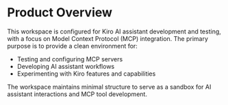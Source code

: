 # Product Overview

This workspace is configured for Kiro AI assistant development and testing, with a focus on Model Context Protocol (MCP) integration. The primary purpose is to provide a clean environment for:

- Testing and configuring MCP servers
- Developing AI assistant workflows
- Experimenting with Kiro features and capabilities

The workspace maintains minimal structure to serve as a sandbox for AI assistant interactions and MCP tool development.